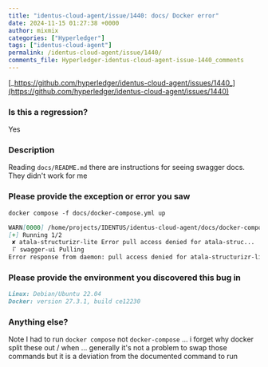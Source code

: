 ```yaml
---
title: "identus-cloud-agent/issue/1440: docs/ Docker error"
date: 2024-11-15 01:27:38 +0000
author: mixmix
categories: ["Hyperledger"]
tags: ["identus-cloud-agent"]
permalink: /identus-cloud-agent/issue/1440/
comments_file: Hyperledger-identus-cloud-agent-issue-1440_comments
---
```


[_https://github.com/hyperledger/identus-cloud-agent/issues/1440_](https://github.com/hyperledger/identus-cloud-agent/issues/1440)

### Is this a regression?

Yes

### Description

Reading `docs/README.md` there are instructions for seeing swagger docs. They didn't work for me

### Please provide the exception or error you saw

```Markdown
docker compose -f docs/docker-compose.yml up

WARN[0000] /home/projects/IDENTUS/identus-cloud-agent/docs/docker-compose.yml: the attribute `version` is obsolete, it will be ignored, please remove it to avoid potential confusion
[+] Running 1/2
 ✘ atala-structurizr-lite Error pull access denied for atala-struc...                               4.0s
 ⠏ swagger-ui Pulling                                                                               4.0s
Error response from daemon: pull access denied for atala-structurizr-lite, repository does not exist or may require 'docker login': denied: requested access to the resource is denied
```


### Please provide the environment you discovered this bug in

```Markdown
Linux: Debian/Ubuntu 22.04
Docker: version 27.3.1, build ce12230
```


### Anything else?

Note I had to run `docker compose` not `docker-compose` ... i forget why docker split these out / when ... generally it's not a problem to swap those commands but it is a deviation from the documented command to run
